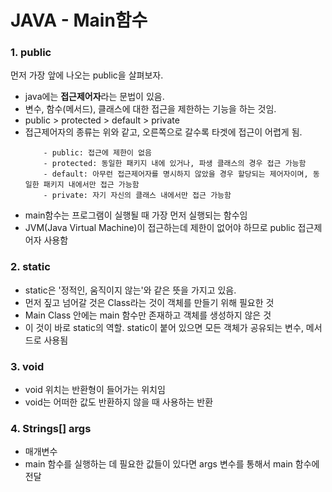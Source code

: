 # JAVA - Main함수

### 1. public
먼저 가장 앞에 나오는 public을 살펴보자.
- java에는 **접근제어자**라는 문법이 있음.
- 변수, 함수(메서드), 클래스에 대한 접근을 제한하는 기능을 하는 것임.
- public > protected > default > private
- 접근제어자의 종류는 위와 같고, 오른쪽으로 갈수록 타겟에 접근이 어렵게 됨.
    ```
        - public: 접근에 제한이 없음
        - protected: 동일한 패키지 내에 있거나, 파생 클래스의 경우 접근 가능함
        - default: 아무런 접근제어자를 명시하지 않았을 경우 할당되는 제어자이며, 동일한 패키지 내에서만 접근 가능함
        - private: 자기 자신의 클래스 내에서만 접근 가능함   
    ```
- main함수는 프로그램이 실행될 때 가장 먼저 실행되는 함수임
- JVM(Java Virtual Machine)이 접근하는데 제한이 없어야 하므로 public 접근제어자 사용함

### 2. static
- static은 '정적인, 움직이지 않는'와 같은 뜻을 가지고 있음.
- 먼저 짚고 넘어갈 것은 Class라는 것이 객체를 만들기 위해 필요한 것
- Main Class 안에는 main 함수만 존재하고 객체를 생성하지 않은 것
- 이 것이 바로 static의 역할. static이 붙어 있으면 모든 객체가 공유되는 변수, 메서드로 사용됨

### 3. void
- void 위치는 반환형이 들어가는 위치임
- void는 어떠한 값도 반환하지 않을 때 사용하는 반환

### 4. Strings[] args
- 매개변수
- main 함수를 실행하는 데 필요한 값들이 있다면 args 변수를 통해서 main 함수에 전달

[comment]: <> (### Main에 static을 사용하는 이유)

[comment]: <> (- static은 java 프로그램이 실행하기 전에 static 함수나 static 변수를 첫 단계로 메모리에 올려 프로그램을 실행시킴.)

[comment]: <> (- 프로그램이 종료될 때까지 사라지지 않는다.)

[comment]: <> (- main함수가 실행되기 위해서는 메모리에 미리 올라가야함.)

[comment]: <> (- main함수는 다른 것들이 호출되기 전에 미리 메모리에 있어야 하므로 static을 붙여 1순위를 부여함.)

[comment]: <> (- 메모리에 올라가있지 않으면, 시작점인 main 함수를 호출하려 하는데 메모리에 없어서 실행 오류가 발생함.)

